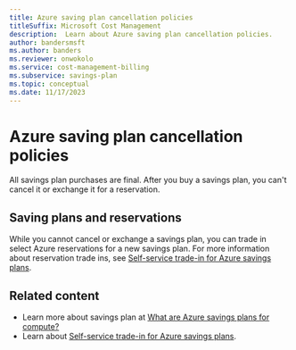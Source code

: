 ```yaml
---
title: Azure saving plan cancellation policies
titleSuffix: Microsoft Cost Management
description:  Learn about Azure saving plan cancellation policies.
author: bandersmsft
ms.author: banders
ms.reviewer: onwokolo
ms.service: cost-management-billing
ms.subservice: savings-plan
ms.topic: conceptual
ms.date: 11/17/2023
---
```


# Azure saving plan cancellation policies

All savings plan purchases are final. After you buy a savings plan, you can't cancel it or exchange it for a reservation.

## Saving plans and reservations

While you cannot cancel or exchange a savings plan, you can trade in select Azure reservations for a new savings plan. For more information about reservation trade ins, see [Self-service trade-in for Azure savings plans](reservation-trade-in.md).

## Related content

- Learn more about savings plan at [What are Azure savings plans for compute?](savings-plan-compute-overview.md)
- Learn about [Self-service trade-in for Azure savings plans](reservation-trade-in.md).
